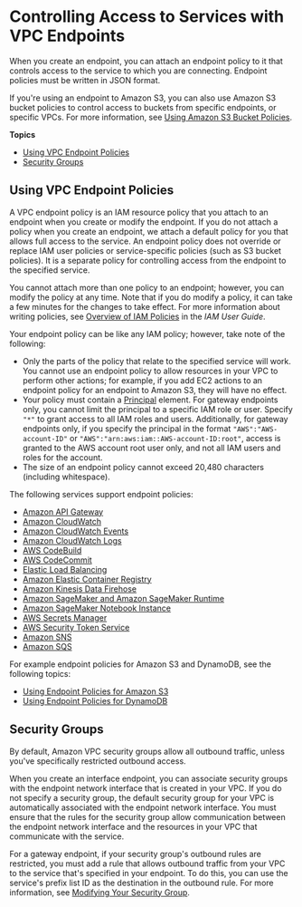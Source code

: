 # Controlling Access to Services with VPC Endpoints<a name="vpc-endpoints-access"></a>

When you create an endpoint, you can attach an endpoint policy to it that controls access to the service to which you are connecting\. Endpoint policies must be written in JSON format\.

If you're using an endpoint to Amazon S3, you can also use Amazon S3 bucket policies to control access to buckets from specific endpoints, or specific VPCs\. For more information, see [Using Amazon S3 Bucket Policies](vpc-endpoints-s3.md#vpc-endpoints-s3-bucket-policies)\.

**Topics**
+ [Using VPC Endpoint Policies](#vpc-endpoint-policies)
+ [Security Groups](#vpc-endpoints-security-groups)

## Using VPC Endpoint Policies<a name="vpc-endpoint-policies"></a>

A VPC endpoint policy is an IAM resource policy that you attach to an endpoint when you create or modify the endpoint\. If you do not attach a policy when you create an endpoint, we attach a default policy for you that allows full access to the service\. An endpoint policy does not override or replace IAM user policies or service\-specific policies \(such as S3 bucket policies\)\. It is a separate policy for controlling access from the endpoint to the specified service\. 

You cannot attach more than one policy to an endpoint; however, you can modify the policy at any time\. Note that if you do modify a policy, it can take a few minutes for the changes to take effect\. For more information about writing policies, see [Overview of IAM Policies](https://docs.aws.amazon.com/IAM/latest/UserGuide/PoliciesOverview.html) in the *IAM User Guide*\.

Your endpoint policy can be like any IAM policy; however, take note of the following:
+ Only the parts of the policy that relate to the specified service will work\. You cannot use an endpoint policy to allow resources in your VPC to perform other actions; for example, if you add EC2 actions to an endpoint policy for an endpoint to Amazon S3, they will have no effect\. 
+ Your policy must contain a [Principal](https://docs.aws.amazon.com/IAM/latest/UserGuide/reference_policies_elements_principal.html) element\. For gateway endpoints only, you cannot limit the principal to a specific IAM role or user\. Specify `"*"` to grant access to all IAM roles and users\. Additionally, for gateway endpoints only, if you specify the principal in the format `"AWS":"AWS-account-ID"` or `"AWS":"arn:aws:iam::AWS-account-ID:root"`, access is granted to the AWS account root user only, and not all IAM users and roles for the account\.
+ The size of an endpoint policy cannot exceed 20,480 characters \(including whitespace\)\.

The following services support endpoint policies:
+ [Amazon API Gateway](https://docs.aws.amazon.com/apigateway/latest/developerguide/apigateway-vpc-endpoint-policies.html)
+ [Amazon CloudWatch](https://docs.aws.amazon.com/AmazonCloudWatch/latest/monitoring/cloudwatch-and-interface-VPC.html)
+ [Amazon CloudWatch Events](https://docs.aws.amazon.com/AmazonCloudWatch/latest/events/cloudwatch-events-and-interface-VPC.html)
+ [Amazon CloudWatch Logs](https://docs.aws.amazon.com/AmazonCloudWatch/latest/logs/cloudwatch-logs-and-interface-VPC.html#CloudWatchLogs-VPC-endpoint-policy)
+ [AWS CodeBuild](https://docs.aws.amazon.com/codebuild/latest/userguide/use-vpc-endpoints-with-codebuild.html#creating-vpc-endpoint-policy)
+ [AWS CodeCommit](https://docs.aws.amazon.com/codecommit/latest/userguide/codecommit-and-interface-VPC.html#create-vpc-endpoint-policy-for-codecommit)
+ [Elastic Load Balancing](https://docs.aws.amazon.com/elasticloadbalancing/latest/userguide/load-balancer-vpc-endpoints.html)
+ [Amazon Elastic Container Registry](https://docs.aws.amazon.com/AmazonECR/latest/userguide/vpc-endpoints.html#ecr-vpc-endpoint-policy)
+ [Amazon Kinesis Data Firehose](https://docs.aws.amazon.com/firehose/latest/dev/vpc.html)
+ [Amazon SageMaker and Amazon SageMaker Runtime](https://docs.aws.amazon.com/sagemaker/latest/dg/interface-vpc-endpoint.html#api-private-link-policy)
+ [Amazon SageMaker Notebook Instance](https://docs.aws.amazon.com/sagemaker/latest/dg/notebook-interface-endpoint.html#nbi-private-link-policy)
+ [AWS Secrets Manager ](https://docs.aws.amazon.com/secretsmanager/latest/userguide/vpc-endpoint-overview.html#vpc-endpoint-policy)
+ [AWS Security Token Service](https://docs.aws.amazon.com/IAM/latest/UserGuide/id_credentials_sts_vpce.html)
+ [Amazon SNS](https://docs.aws.amazon.com/sns/latest/dg/sns-vpc-endpoint-policy.html)
+ [Amazon SQS](https://docs.aws.amazon.com/AWSSimpleQueueService/latest/SQSDeveloperGuide/sqs-vpc-endpoint-policy.html)

For example endpoint policies for Amazon S3 and DynamoDB, see the following topics:
+ [Using Endpoint Policies for Amazon S3](vpc-endpoints-s3.md#vpc-endpoints-policies-s3)
+ [Using Endpoint Policies for DynamoDB](vpc-endpoints-ddb.md#vpc-endpoints-policies-ddb)

## Security Groups<a name="vpc-endpoints-security-groups"></a>

By default, Amazon VPC security groups allow all outbound traffic, unless you've specifically restricted outbound access\. 

When you create an interface endpoint, you can associate security groups with the endpoint network interface that is created in your VPC\. If you do not specify a security group, the default security group for your VPC is automatically associated with the endpoint network interface\. You must ensure that the rules for the security group allow communication between the endpoint network interface and the resources in your VPC that communicate with the service\.

For a gateway endpoint, if your security group's outbound rules are restricted, you must add a rule that allows outbound traffic from your VPC to the service that's specified in your endpoint\. To do this, you can use the service's prefix list ID as the destination in the outbound rule\. For more information, see [Modifying Your Security Group](vpce-gateway.md#vpc-endpoints-security)\.